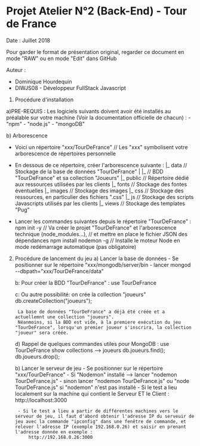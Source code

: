 # Projet Atelier N°2 (Back-End) - Tour de France
Date : Juillet 2018

Pour garder le format de présentation original, regarder ce document en mode "RAW" ou en mode "Edit" dans GitHub 

Auteur : 
- Dominique Hourdequin
- DIWJS08 - Développeur FullStack Javascript

1) Procédure d'installation

a)PRE-REQUIS : 
    Les logiciels suivants doivent avoir été installés au préalable sur votre machine (Voir la documentation officielle de chacun) : 
    - "npm"
    - "node.js" 
    - "mongoDB"

b) Arborescence
- Voici un répertoire "xxx/TourDeFrance"  // Les "xxx" symbolisent votre arborescence de répertoires personnelle
- En dessous de ce répertoire, créer l'arborescence suivante :
    |_ data             // Stockage de la base de données "TourDeFrance"
    |   |_              // BDD "TourDeFrance" et sa collection "Joueurs"
    |_ public           // Répertoire dédié aux ressources utilisées par les clients
        |_ fonts        // Stockage des fontes éventuelles
        |_ images       // Stockage des images
        |_ css          // Stockage des ressources, en particulier des fichiers ".css"
        |_ js           // Stockage des scripts Javascripts utilisés par les clients
    |_ views            // Stockage des templates "Pug"

- Lancer les commandes suivantes depuis le répertoire "TourDeFrance" :
    npm init -y                     // Va créer le projet "TourDeFrance" et l'arborescence technique (node_modules...), 
                                    // et mettre en place le fichier JSON des dépendances 
    npm install nodemon -g          // Installe le moteur Node en mode redémarrage automatique (pas obligatoire)


2) Procédure de lancement du jeu
    a)  Lancer la base de données
        - Se positionner sur le répertoire "xxx/mongodb/server/bin
        - lancer mongod --dbpath="xxx/TourDeFrance/data"


    b: Pour créer la BDD "TourDeFrance" : 
            use TourDeFrance

    c: Ou autre possibilité: on crée la collection "joueurs" 
            db.createCollection("joueurs");

        La base de données "TourDeFrance" a déjà été créée et a actuellemnt une collection "joueurs".
        Néanmoins, si la BDD est vide, à la premiere exécution du jeu "TourDeFrance", lorsqu'un premier joueur s'inscrira, la collection "joueur" sera créée. 

    d) Rappel de quelques commandes utiles pour MongoDB :
        use TourDeFrance
        show collections --> joueurs
        db.joueurs.find();
        db.joueurs.drop();

    b) Lancer le serveur de jeu
        - Se positionner sur le répertoire "xxx/TourDeFrance"
        - Si "Nodemon" installé --> lancer "nodemon TourDeFrance.js"
        - sinon lancer "nodemon TourDeFrance.js" ou "node TourDeFrance.js" si "nodemon" n'est pas installé
        - Si le test a lieu localement sur la machine qui contient le Serveur ET le Client :
            http://localhost:3000

        - Si le test a lieu a partir de différentes machines vers le serveur de jeu, il faut d'abord obtenir l'adresse IP du serveuir de jeu avec la commande "ipconfig" dans une fenêtre de commande, et relever l'adresse IP (exemple 192.168.0.26) et saisir en prenant l'adresse donnée en exemple :
            http://192.168.0.26:3000
